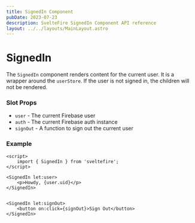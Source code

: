 ```yaml
---
title: SignedIn Component
pubDate: 2023-07-23
description: SvelteFire SignedIn Component API reference
layout: ../../layouts/MainLayout.astro
---
```


# SignedIn

The `SignedIn` component renders content for the current user. It is a wrapper around the `userStore`. If the user is not signed in, the children will not be rendered. 

### Slot Props

- `user` - The current Firebase user
- `auth` - The current Firebase auth instance
- `signOut` - A function to sign out the current user

### Example

```svelte
<script>
    import { SignedIn } from 'sveltefire';
</script>

<SignedIn let:user>
    <p>Howdy, {user.uid}</p>
</SignedIn>


<SignedIn let:signOut>
    <button on:click={signOut}>Sign Out</button>
</SignedIn>
```